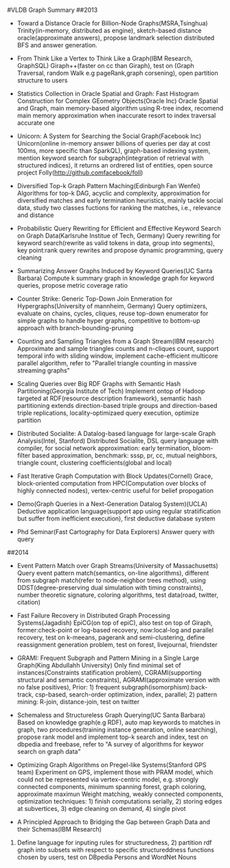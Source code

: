 #VLDB Graph Summary
##2013
- Toward a Distance Oracle for Billion-Node Graphs(MSRA,Tsinghua)
Trinity(in-memory, distributed as engine), sketch-based distance oracle(approximate answers), propose landmark selection distributed BFS and answer generation.

- From Think Like a Vertex to Think Like a Graph(IBM Research, GraphSQL)
Giraph++(faster on cc than Giraph), test on (Graph Traversal, random Walk e.g pageRank,graph corsening), open partition structure to users

- Statistics Collection in Oracle Spatial and Graph: Fast Histogram Construction for Complex GEometry Objects(Oracle Inc)
Oracle Spatial and Graph, main memory-based algorithm using R-tree index, recomend main memory approximation when inaccurate resort to index traversal accurate one

- Unicorn: A System for Searching the Social Graph(Facebook Inc)
Unicorn(online in-memory answer billions of queries per day at cost 100ms, more specific than SparkQL), graph-based indexing system, mention keyword search for subgraph(integration of retrieval with structured indices), it returns an ordrered list of entities, open source project Folly(http://github.comfacebook/foll)

- Diversified Top-k Graph Pattern Maching(Edinburgh Fan Wenfei)
Algorithms for top-k DAG, acyclic and complexity, approximation for diversified matches and early termination heuristics, mainly tackle social data, study two classes fuctions for ranking the matches, i.e., relevance and distance

- Probabilistic Query Rewriting for Efficient and Effective Keyword Search on Graph Data(Karlsruhe Institue of Tech, Germany)
Query rewriting for keyword search(rewrite as valid tokens in data, group into segments), key point:rank query rewrites and propose dynamic programming, query cleaning

- Summarizing Answer Graphs Induced by Keyword Queries(UC Santa Barbara)
Compute k summary graph in knowledge graph for keyword queries, propose metric coverage ratio

- Counter Strike: Generic Top-Down Join Enmeration for Hypergraphs(University of mannheim, Germany)
Query optimizers, evaluate on chains, cycles, cliques, reuse top-down enumerator for simple graphs to handle hyper graphs, competitive to bottom-up approach with branch-bounding-pruning

- Counting and Sampling Triangles from a Graph Stream(IBM research)
Approximate and sample triangles counts and n-cliques count, support temporal info with sliding window, implement cache-efficient multicore parallel algorithm, refer to "Parallel triangle counting in massive streaming graphs"

- Scaling Queries over Big RDF Graphs with Semantic Hash Partitioning(Georgia Institute of Tech)
Implement ontop of Hadoop targeted at RDF(resource description framework), semantic hash partitioning extends direction-based triple groups and direction-based triple replications, locality-optimizaed query execution, optimize partition

- Distributed Socialite: A Datalog-based language for large-scale Graph Analysis(Intel, Stanford)
Distributed Socialite, DSL query language with compiler, for social network approximation: early termination, bloom-filter based approximation, benchmark: sssp, pr, cc, mutual neighbors, triangle count, clustering coefficients(global and local)

- Fast Iterative Graph Computation with Block Updates(Cornell)
Grace, block-oriented computation from HPC(Computation over blocks of highly connected nodes), vertex-centric useful for belief propogation

- Demo(Graph Queries in a Next-Generation Datalog System)(UCLA)
Deductive application language(support app using regular stratiification but suffer from inefficient execution), first deductive database system

- Phd Seminar(Fast Cartography for Data Explorers)
Answer query with query

##2014
- Event Pattern Match over Graph Streams(University of Massachusetts)
Query event pattern match(semantics, on-line algorithms), different from subgraph match(refer to node-neighbor trees method), using DDST(degree-preserving dual simulation with timing constraints), number theoretic signature, coloring algorithms, test data(road, twitter, citation)

- Fast Failure Recovery in Distributed Graph Processing Systems(Jagadish)
EpiCG(on top of epiC), also test on top of Giraph, former:check-point or log-based recovery, now:local-log and parallel recovery, test on k-meeans, pagerank and semi-clustering, define reassignment generation problem, test on forest, livejournal, friendster

- GRAMI: Frequent Subgraph and Pattern Mining in a Single Large Graph(King Abdullahh University)
Only find minimal set of instances(Constraints statification problem), CGRAMI(supporting structural and semantic constraints), AGRAMI(approximate version with no false positives), Prior: 1) frequent subgraph(isomorphism):back-track, csp-based, search-order optimization, index, parallel; 2) pattern mining: R-join, distance-join, test on twitter

- Schemaless and Structureless Graph Querying(UC Santa Barbara)
Based on knowledge graph(e.g RDF), auto map keywords to matches in graph, two procedures(training instance generation, online searching), propose rank model and implement top-k search and index, test on dbpedia and freebase, refer to "A survey of algorithms for keywor search on graph data"

- Optimizing Graph Algorithms on Pregel-like Systems(Stanford GPS team)
Experiment on GPS, implement those with PRAM model, which could not be represented via vertex-centric model, e.g. strongly connected components, minimum spanning forest, graph coloring, approximate maximun Weight matching, weakly connected components, optimization techniques: 1) finish computations serially, 2) storing edges at subvertices, 3) edge cleaning on demand, 4) single pivot

- A Principled Approach to Bridging the Gap between Graph Data and their Schemas(IBM Research)
1) Define language for inputing rules for structuredness, 2) partition rdf graph into subsets with respect to specific structureddness functions chosen by users, test on DBpedia Persons and WordNet Nouns








